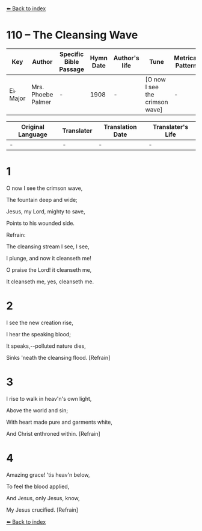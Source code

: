 [⬅️ Back to index](../README.md)

# 110 – The Cleansing Wave

Key | Author   | Specific Bible Passage     |Hymn Date |Author's life |Tune |Metrical Pattern   |Composer/Source
-- | --------- | ---------------------------|----------|--------------|-----|-------------------|-------------  
E♭ Major |Mrs. Phoebe Palmer |- |1908 |- |[O now I see the crimson wave] |- |Mrs. Jos. F. Knapp

Original Language | Translater | Translation Date   | Translater's Life  
----------------- | --------- | --------------------|-------------     
\- |- |- |-




# 1

O now I see the crimson wave,

The fountain deep and wide;

Jesus, my Lord, mighty to save,

Points to his wounded side.



Refrain:

The cleansing stream I see, I see,

I plunge, and now it cleanseth me!

O praise the Lord!  it cleanseth me,

It cleanseth me, yes, cleanseth me.



# 2

I see the new creation rise,

I hear the speaking blood;

It speaks,--polluted nature dies,

Sinks 'neath the cleansing flood.  [Refrain]



# 3

I rise to walk in heav'n's own light,

Above the world and sin;

With heart made pure and garments white,

And Christ enthroned within.  [Refrain]



# 4

Amazing grace!  'tis heav'n below,

To feel the blood applied,

And Jesus, only Jesus, know,

My Jesus crucified.  [Refrain]

[⬅️ Back to index](../README.md)
